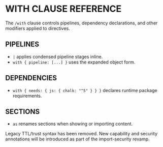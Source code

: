 # WITH CLAUSE REFERENCE

The `/with` clause controls pipelines, dependency declarations, and other modifiers applied to directives.

## PIPELINES
- `|` applies condensed pipeline stages inline.
- `with { pipeline: [...] }` uses the expanded object form.

## DEPENDENCIES
- `with { needs: { js: { chalk: "^5" } } }` declares runtime package requirements.

## SECTIONS
- `as` renames sections when showing or importing content.

Legacy TTL/trust syntax has been removed. New capability and security annotations will be introduced as part of the import-security revamp.
